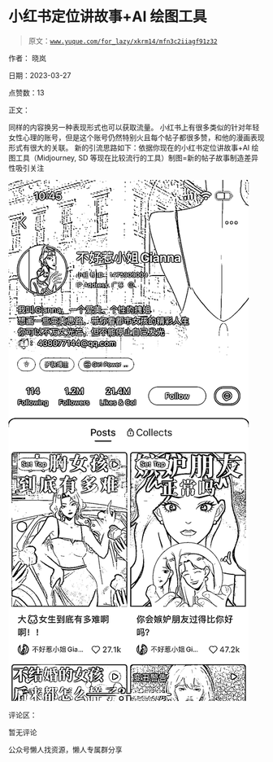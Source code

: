 # 小红书定位讲故事+AI 绘图工具

> 原文：[`www.yuque.com/for_lazy/xkrm14/mfn3c2iiagf91z32`](https://www.yuque.com/for_lazy/xkrm14/mfn3c2iiagf91z32)

作者： 晓岚

日期：2023-03-27

点赞数：13

正文：

同样的内容换另一种表现形式也可以获取流量。 小红书上有很多类似的针对年轻女性心理的账号，但是这个账号仍然特别火且每个帖子都很多赞，和他的漫画表现形式有很大的关联。 新的引流思路如下：依据你现在的小红书定位讲故事+AI 绘图工具（Midjourney, SD 等现在比较流行的工具）制图=新的帖子故事制造差异性吸引关注

![](img/c9001e4c2edde5d2c2ff04004e41019e.png)  

评论区：

暂无评论

公众号懒人找资源，懒人专属群分享

